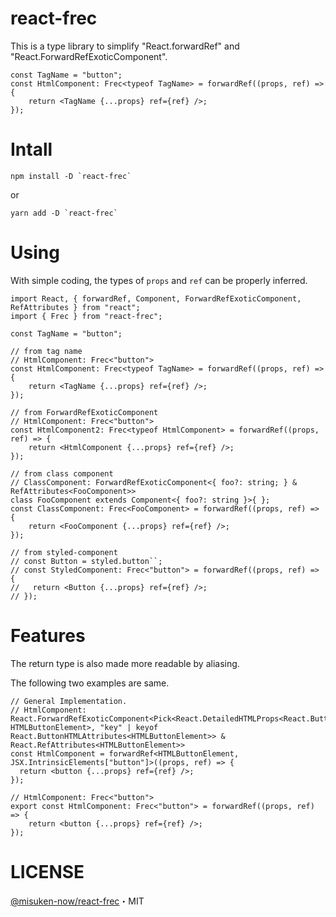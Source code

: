 # react-frec

This is a type library to simplify "React.forwardRef" and "React.ForwardRefExoticComponent".

```
const TagName = "button";
const HtmlComponent: Frec<typeof TagName> = forwardRef((props, ref) => {
    return <TagName {...props} ref={ref} />;
});
```

# Intall

```
npm install -D `react-frec`
```

or

```
yarn add -D `react-frec`
```

# Using

With simple coding, the types of `props` and `ref` can be properly inferred.

```
import React, { forwardRef, Component, ForwardRefExoticComponent, RefAttributes } from "react";
import { Frec } from "react-frec";

const TagName = "button";

// from tag name
// HtmlComponent: Frec<"button">
const HtmlComponent: Frec<typeof TagName> = forwardRef((props, ref) => {
    return <TagName {...props} ref={ref} />;
});

// from ForwardRefExoticComponent
// HtmlComponent: Frec<"button">
const HtmlComponent2: Frec<typeof HtmlComponent> = forwardRef((props, ref) => {
    return <HtmlComponent {...props} ref={ref} />;
});

// from class component
// ClassComponent: ForwardRefExoticComponent<{ foo?: string; } & RefAttributes<FooComponent>>
class FooComponent extends Component<{ foo?: string }>{ };
const ClassComponent: Frec<FooComponent> = forwardRef((props, ref) => {
    return <FooComponent {...props} ref={ref} />;
});

// from styled-component
// const Button = styled.button``;
// const StyledComponent: Frec<"button"> = forwardRef((props, ref) => {
//   return <Button {...props} ref={ref} />;
// });
```

# Features

The return type is also made more readable by aliasing.

The following two examples are same.

```
// General Implementation.
// HtmlComponent: React.ForwardRefExoticComponent<Pick<React.DetailedHTMLProps<React.ButtonHTMLAttributes<HTMLButtonElement>, HTMLButtonElement>, "key" | keyof React.ButtonHTMLAttributes<HTMLButtonElement>> & React.RefAttributes<HTMLButtonElement>>
const HtmlComponent = forwardRef<HTMLButtonElement, JSX.IntrinsicElements["button"]>((props, ref) => {
  return <button {...props} ref={ref} />;
});
```

```
// HtmlComponent: Frec<"button">
export const HtmlComponent: Frec<"button"> = forwardRef((props, ref) => {
    return <button {...props} ref={ref} />;
});
```

# LICENSE

[@misuken-now/react-frec](https://github.com/misuken-now/react-frec)・MIT
